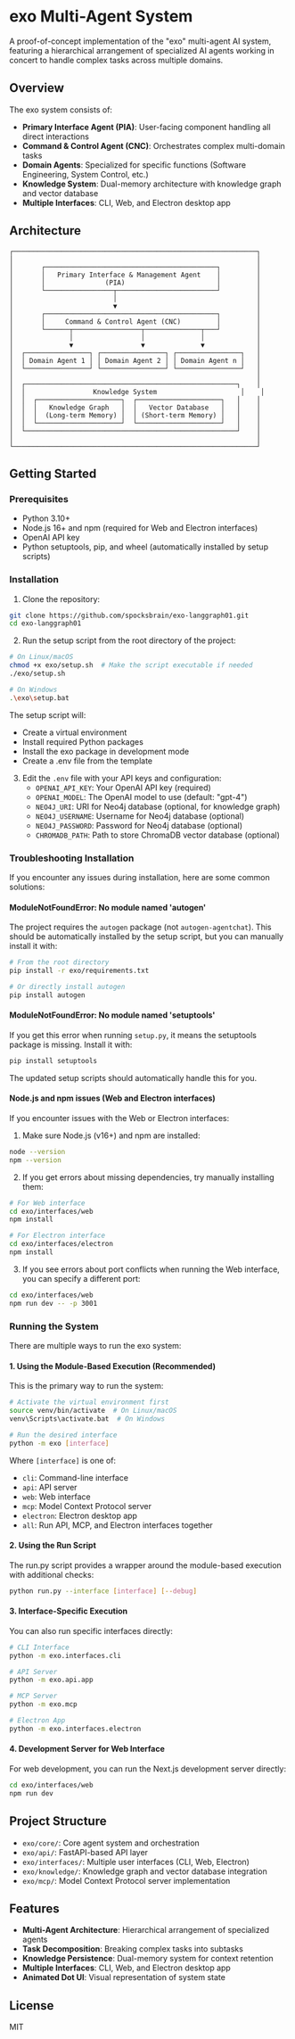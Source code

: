 # exo Multi-Agent System

A proof-of-concept implementation of the "exo" multi-agent AI system, featuring a hierarchical arrangement of specialized AI agents working in concert to handle complex tasks across multiple domains.

## Overview

The exo system consists of:

- **Primary Interface Agent (PIA)**: User-facing component handling all direct interactions
- **Command & Control Agent (CNC)**: Orchestrates complex multi-domain tasks
- **Domain Agents**: Specialized for specific functions (Software Engineering, System Control, etc.)
- **Knowledge System**: Dual-memory architecture with knowledge graph and vector database
- **Multiple Interfaces**: CLI, Web, and Electron desktop app

## Architecture

```
┌─────────────────────────────────────────────────────────────┐
│                                                             │
│       ┌───────────────────────────────────────────┐         │
│       │   Primary Interface & Management Agent    │         │
│       │               (PIA)                       │         │
│       └─────────────────┬─────────────────────────┘         │
│                         │                                   │
│                         ▼                                   │
│       ┌───────────────────────────────────────────┐         │
│       │     Command & Control Agent (CNC)         │         │
│       └──────┬─────────────────┬──────────────┬───┘         │
│              │                 │              │             │
│              ▼                 ▼              ▼             │
│  ┌────────────────┐ ┌────────────────┐ ┌────────────────┐   │
│  │ Domain Agent 1 │ │ Domain Agent 2 │ │ Domain Agent n │   │
│  └────────────────┘ └────────────────┘ └────────────────┘   │
│                                                             │
│  ┌─────────────────────────────────────────────────────┐    │
│  │                 Knowledge System                     │    │
│  │  ┌─────────────────────┐  ┌─────────────────────┐   │    │
│  │  │   Knowledge Graph   │  │   Vector Database   │   │    │
│  │  │  (Long-term Memory) │  │ (Short-term Memory) │   │    │
│  │  └─────────────────────┘  └─────────────────────┘   │    │
│  └─────────────────────────────────────────────────────┘    │
│                                                             │
└─────────────────────────────────────────────────────────────┘
```

## Getting Started

### Prerequisites

- Python 3.10+
- Node.js 16+ and npm (required for Web and Electron interfaces)
- OpenAI API key
- Python setuptools, pip, and wheel (automatically installed by setup scripts)

### Installation

1. Clone the repository:
```bash
git clone https://github.com/spocksbrain/exo-langgraph01.git
cd exo-langgraph01
```

2. Run the setup script from the root directory of the project:
```bash
# On Linux/macOS
chmod +x exo/setup.sh  # Make the script executable if needed
./exo/setup.sh

# On Windows
.\exo\setup.bat
```

The setup script will:
- Create a virtual environment
- Install required Python packages
- Install the exo package in development mode
- Create a .env file from the template

3. Edit the `.env` file with your API keys and configuration:
   - `OPENAI_API_KEY`: Your OpenAI API key (required)
   - `OPENAI_MODEL`: The OpenAI model to use (default: "gpt-4")
   - `NEO4J_URI`: URI for Neo4j database (optional, for knowledge graph)
   - `NEO4J_USERNAME`: Username for Neo4j database (optional)
   - `NEO4J_PASSWORD`: Password for Neo4j database (optional)
   - `CHROMADB_PATH`: Path to store ChromaDB vector database (optional)

### Troubleshooting Installation

If you encounter any issues during installation, here are some common solutions:

#### ModuleNotFoundError: No module named 'autogen'
The project requires the `autogen` package (not `autogen-agentchat`). This should be automatically installed by the setup script, but you can manually install it with:
```bash
# From the root directory
pip install -r exo/requirements.txt

# Or directly install autogen
pip install autogen
```

#### ModuleNotFoundError: No module named 'setuptools'
If you get this error when running `setup.py`, it means the setuptools package is missing. Install it with:
```bash
pip install setuptools
```
The updated setup scripts should automatically handle this for you.

#### Node.js and npm issues (Web and Electron interfaces)
If you encounter issues with the Web or Electron interfaces:

1. Make sure Node.js (v16+) and npm are installed:
```bash
node --version
npm --version
```

2. If you get errors about missing dependencies, try manually installing them:
```bash
# For Web interface
cd exo/interfaces/web
npm install

# For Electron interface
cd exo/interfaces/electron
npm install
```

3. If you see errors about port conflicts when running the Web interface, you can specify a different port:
```bash
cd exo/interfaces/web
npm run dev -- -p 3001
```

### Running the System

There are multiple ways to run the exo system:

#### 1. Using the Module-Based Execution (Recommended)

This is the primary way to run the system:

```bash
# Activate the virtual environment first
source venv/bin/activate  # On Linux/macOS
venv\Scripts\activate.bat  # On Windows

# Run the desired interface
python -m exo [interface]
```

Where `[interface]` is one of:
- `cli`: Command-line interface
- `api`: API server
- `web`: Web interface
- `mcp`: Model Context Protocol server
- `electron`: Electron desktop app
- `all`: Run API, MCP, and Electron interfaces together

#### 2. Using the Run Script

The run.py script provides a wrapper around the module-based execution with additional checks:

```bash
python run.py --interface [interface] [--debug]
```

#### 3. Interface-Specific Execution

You can also run specific interfaces directly:

```bash
# CLI Interface
python -m exo.interfaces.cli

# API Server
python -m exo.api.app

# MCP Server
python -m exo.mcp

# Electron App
python -m exo.interfaces.electron
```

#### 4. Development Server for Web Interface

For web development, you can run the Next.js development server directly:

```bash
cd exo/interfaces/web
npm run dev
```

## Project Structure

- `exo/core/`: Core agent system and orchestration
- `exo/api/`: FastAPI-based API layer
- `exo/interfaces/`: Multiple user interfaces (CLI, Web, Electron)
- `exo/knowledge/`: Knowledge graph and vector database integration
- `exo/mcp/`: Model Context Protocol server implementation

## Features

- **Multi-Agent Architecture**: Hierarchical arrangement of specialized agents
- **Task Decomposition**: Breaking complex tasks into subtasks
- **Knowledge Persistence**: Dual-memory system for context retention
- **Multiple Interfaces**: CLI, Web, and Electron desktop app
- **Animated Dot UI**: Visual representation of system state

## License

MIT
